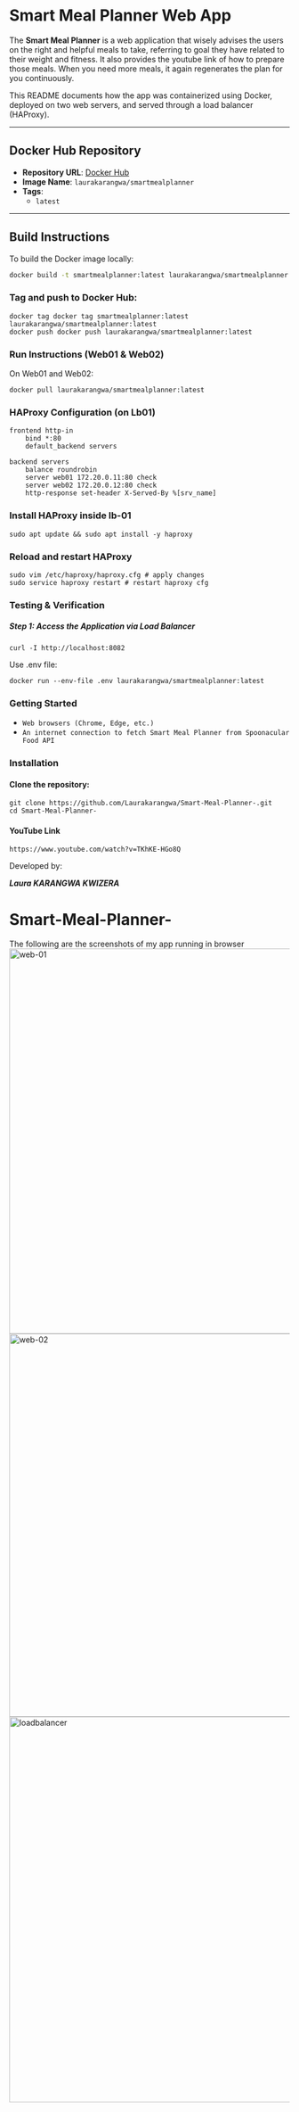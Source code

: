 
# Smart Meal Planner Web App

The **Smart Meal Planner** is a web application that wisely advises the users on the right and helpful meals to take, referring to goal they have related to their weight and fitness. It also provides the youtube link of how to prepare those meals. When you need more meals, it again regenerates the plan for you continuously. 

This README documents how the app was containerized using Docker, deployed on two web servers, and served through a load balancer (HAProxy).

---

## Docker Hub Repository

- **Repository URL**: [Docker Hub](https://hub.docker.com/repository/docker/laurakarangwa/smartmealplanner/general)
- **Image Name**: `laurakarangwa/smartmealplanner	`
- **Tags**:
  - `latest`

---

## Build Instructions

To build the Docker image locally:

```bash
docker build -t smartmealplanner:latest laurakarangwa/smartmealplanner:latest
```
### Tag and push to Docker Hub:
```
docker tag docker tag smartmealplanner:latest laurakarangwa/smartmealplanner:latest
docker push docker push laurakarangwa/smartmealplanner:latest
```
### Run Instructions (Web01 & Web02)
On Web01 and Web02:
```
docker pull laurakarangwa/smartmealplanner:latest
```
### HAProxy Configuration (on Lb01)
```
frontend http-in
    bind *:80
    default_backend servers

backend servers
    balance roundrobin
    server web01 172.20.0.11:80 check
    server web02 172.20.0.12:80 check
    http-response set-header X-Served-By %[srv_name]
```
### Install HAProxy inside lb-01
```
sudo apt update && sudo apt install -y haproxy
```
### Reload and restart HAProxy
```
sudo vim /etc/haproxy/haproxy.cfg # apply changes
sudo service haproxy restart # restart haproxy cfg
```
### Testing & Verification
##### Step 1: Access the Application via Load Balancer
```
curl -I http://localhost:8082
```

Use .env file:
```
docker run --env-file .env laurakarangwa/smartmealplanner:latest
```
### Getting Started

- `Web browsers (Chrome, Edge, etc.)`
- `An internet connection to fetch Smart Meal Planner from Spoonacular Food API`

### Installation
#### Clone the repository:
```
git clone https://github.com/Laurakarangwa/Smart-Meal-Planner-.git
cd Smart-Meal-Planner-
```
#### YouTube Link
```
https://www.youtube.com/watch?v=TKhKE-HGo8Q
```
Developed by:

***Laura KARANGWA KWIZERA***





# Smart-Meal-Planner-
The following are the screenshots of my app running in browser 
<img width="1366" height="691" alt="web-01" src="https://github.com/user-attachments/assets/50d842c3-3e69-491f-ba84-f639ab507f3e" />
<img width="1366" height="687" alt="web-02" src="https://github.com/user-attachments/assets/d119ae72-8842-4137-bce5-232e9046f3ab" />
<img width="1362" height="692" alt="loadbalancer" src="https://github.com/user-attachments/assets/77938a30-775f-4037-953f-77251a7c901d" />
